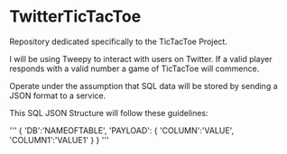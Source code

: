 # TwitterTicTacToe

Repository dedicated specifically to the TicTacToe Project.

I will be using Tweepy to interact with users on Twitter. If a valid player responds with a valid number a game of TicTacToe will commence.

Operate under the assumption that SQL data will be stored by sending a JSON format to a service.

This SQL JSON Structure will follow these guidelines: 

'''
{
  'DB':'NAMEOFTABLE',
  'PAYLOAD':
    {
    'COLUMN':'VALUE',
    'COLUMN1':'VALUE1'
  }
}
'''

